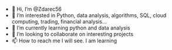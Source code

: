 - 👋 Hi, I’m @Zdarec56
- 👀 I’m interested in Python, data analysis, algorithms, SQL, cloud computing, trading, financial analysis...
- 🌱 I’m currently learning python and data analysis
- 💞️ I’m looking to collaborate on interesting projects
- 📫 How to reach me I will see. I am learning

<!---
Zdarec56/Zdarec56 is a ✨ special ✨ repository because its `README.md` (this file) appears on your GitHub profile.
You can click the Preview link to take a look at your changes.
--->
